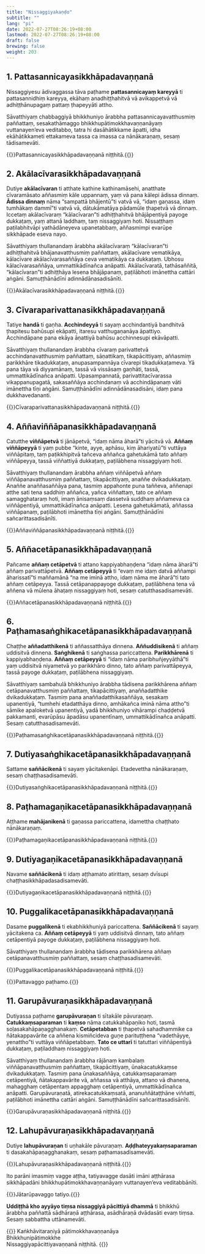 ```yaml
---
title: "Nissaggiyakaṇḍo"
subtitle: ""
lang: "pi"
date: 2022-07-27T08:26:19+08:00
lastmod: 2022-07-27T08:26:19+08:00
draft: false
brewing: false
weight: 203
---
```


## 1. Pattasannicayasikkhāpadavaṇṇanā

Nissaggiyesu ādivaggassa tāva paṭhame **pattasannicayaṃ kareyyā** ti pattasannidhiṃ kareyya, ekāhaṃ anadhiṭṭhahitvā vā avikappetvā vā adhiṭṭhānupagaṃ pattaṃ ṭhapeyyāti attho.

Sāvatthiyaṃ chabbaggiyā bhikkhuniyo ārabbha pattasannicayavatthusmiṃ paññattaṃ, sesakathāmaggo bhikkhupātimokkhavaṇṇanāyaṃ vuttanayen’eva veditabbo, tatra hi dasāhātikkame āpatti, idha ekāhātikkameti ettakameva tassa ca imassa ca nānākaraṇaṃ, sesaṃ tādisamevāti.

{{<eop>}}Pattasannicayasikkhāpadavaṇṇanā niṭṭhitā.{{</eop>}}

## 2. Akālacīvarasikkhāpadavaṇṇanā

Dutiye **akālacīvaran** ti atthate kathine kathinamāsehi, anatthate cīvaramāsato aññasmiṃ kāle uppannaṃ, yaṃ vā pana kālepi ādissa dinnaṃ. **Ādissa dinnaṃ** nāma “sampattā bhājentū”ti vatvā vā, “idaṃ gaṇassa, idaṃ tumhākaṃ dammī”ti vatvā vā, dātukāmatāya pādamūle ṭhapetvā vā dinnaṃ. Iccetaṃ akālacīvaraṃ “kālacīvaran”ti adhiṭṭhahitvā bhājāpentiyā payoge dukkaṭaṃ, yaṃ attanā laddhaṃ, taṃ nissaggiyaṃ hoti. Nissaṭṭhaṃ paṭilabhitvāpi yathādāneyeva upanetabbaṃ, aññasmimpi evarūpe sikkhāpade eseva nayo.

Sāvatthiyaṃ thullanandaṃ ārabbha akālacīvaraṃ “kālacīvaran”ti adhiṭṭhahitvā bhājanavatthusmiṃ paññattaṃ, akālacīvare vematikāya, kālacīvare akālacīvarasaññāya ceva vematikāya ca dukkaṭaṃ. Ubhosu kālacīvarasaññāya, ummattikādīnañca anāpatti. Akālacīvaratā, tathāsaññitā, “kālacīvaran”ti adhiṭṭhāya lesena bhājāpanaṃ, paṭilābhoti imānettha cattāri aṅgāni. Samuṭṭhānādīni adinnādānasadisānīti.

{{<eop>}}Akālacīvarasikkhāpadavaṇṇanā niṭṭhitā.{{</eop>}}

## 3. Cīvaraparivattanasikkhāpadavaṇṇanā

Tatiye **handā** ti gaṇha. **Acchindeyyā** ti sayaṃ acchindantiyā bandhitvā ṭhapitesu bahūsupi ekāpatti, itaresu vatthugaṇanāya āpattiyo. Acchindāpane pana ekāya āṇattiyā bahūsu acchinnesupi ekāvāpatti.

Sāvatthiyaṃ thullanandaṃ ārabbha cīvaraṃ parivattetvā acchindanavatthusmiṃ paññattaṃ, sāṇattikaṃ, tikapācittiyaṃ, aññasmiṃ parikkhāre tikadukkaṭaṃ, anupasampannāya cīvarepi tikadukkaṭameva. Yā pana tāya vā diyyamānaṃ, tassā vā vissāsaṃ gaṇhāti, tassā, ummattikādīnañca anāpatti. Upasampannatā, parivattitacīvarassa vikappanupagatā, sakasaññāya acchindanaṃ vā acchindāpanaṃ vāti imānettha tīṇi aṅgāni. Samuṭṭhānādīni adinnādānasadisāni, idaṃ pana dukkhavedananti.

{{<eop>}}Cīvaraparivattanasikkhāpadavaṇṇanā niṭṭhitā.{{</eop>}}

## 4. Aññaviññāpanasikkhāpadavaṇṇanā

Catutthe **viññāpetvā** ti jānāpetvā, “idaṃ nāma āharā”ti yācitvā vā. **Aññaṃ viññāpeyyā** ti yaṃ pubbe “kinte, ayye, aphāsu, kiṃ āhariyatū”ti vuttāya viññāpitaṃ, taṃ paṭikkhipitvā tañceva aññañca gahetukāmā tato aññaṃ viññāpeyya, tassā viññattiyā dukkaṭaṃ, paṭilābhena nissaggiyaṃ hoti.

Sāvatthiyaṃ thullanandaṃ ārabbha aññaṃ viññāpetvā aññaṃ viññāpanavatthusmiṃ paññattaṃ, tikapācittiyaṃ, anaññe dvikadukkaṭaṃ. Anaññe anaññasaññāya pana, tasmiṃ appahonte puna taññeva, aññenapi atthe sati tena saddhiṃ aññañca, yañca viññattaṃ, tato ce aññaṃ samagghataraṃ hoti, imaṃ ānisaṃsaṃ dassetvā suddhaṃ aññameva ca viññāpentiyā, ummattikādīnañca anāpatti. Lesena gahetukāmatā, aññassa viññāpanaṃ, paṭilābhoti imānettha tīṇi aṅgāni. Samuṭṭhānādīni sañcarittasadisānīti.

{{<eop>}}Aññaviññāpanasikkhāpadavaṇṇanā niṭṭhitā.{{</eop>}}

## 5. Aññacetāpanasikkhāpadavaṇṇanā

Pañcame **aññaṃ cetāpetvā** ti attano kappiyabhaṇḍena “idaṃ nāma āharā”ti aññaṃ parivattāpetvā. **Aññaṃ cetāpeyyā** ti “evaṃ me idaṃ datvā aññampi āharissatī”ti maññamānā “na me iminā attho, idaṃ nāma me āharā”ti tato aññaṃ cetāpeyya. Tassā cetāpanappayoge dukkaṭaṃ, paṭilābhena tena vā aññena vā mūlena āhaṭaṃ nissaggiyaṃ hoti, sesaṃ catutthasadisamevāti.

{{<eop>}}Aññacetāpanasikkhāpadavaṇṇanā niṭṭhitā.{{</eop>}}

## 6. Paṭhamasaṅghikacetāpanasikkhāpadavaṇṇanā

Chaṭṭhe **aññadatthikenā** ti aññassatthāya dinnena. **Aññuddisikenā** ti aññaṃ uddisitvā dinnena. **Saṅghikenā** ti saṅghassa pariccattena. **Parikkhārenā** ti kappiyabhaṇḍena. **Aññaṃ cetāpeyyā** ti “idaṃ nāma paribhuñjeyyāthā”ti yaṃ uddisitvā niyametvā yo parikkhāro dinno, tato aññaṃ parivattāpeyya, tassā payoge dukkaṭaṃ, paṭilābhena nissaggiyaṃ.

Sāvatthiyaṃ sambahulā bhikkhuniyo ārabbha tādisena parikkhārena aññaṃ cetāpanavatthusmiṃ paññattaṃ, tikapācittiyaṃ, anaññadatthike dvikadukkaṭaṃ. Tasmiṃ pana anaññadatthikasaññāya, sesakaṃ upanentiyā, “tumhehi etadatthāya dinno, amhākañca iminā nāma attho”ti sāmike apaloketvā upanentiyā, yadā bhikkhuniyo vihārampi chaḍḍetvā pakkamanti, evarūpāsu āpadāsu upanentīnaṃ, ummattikādīnañca anāpatti. Sesaṃ catutthasadisamevāti.

{{<eop>}}Paṭhamasaṅghikacetāpanasikkhāpadavaṇṇanā niṭṭhitā.{{</eop>}}

## 7. Dutiyasaṅghikacetāpanasikkhāpadavaṇṇanā

Sattame **saññācikenā** ti sayaṃ yācitakenāpi. Etadevettha nānākaraṇaṃ, sesaṃ chaṭṭhasadisamevāti.

{{<eop>}}Dutiyasaṅghikacetāpanasikkhāpadavaṇṇanā niṭṭhitā.{{</eop>}}

## 8. Paṭhamagaṇikacetāpanasikkhāpadavaṇṇanā

Aṭṭhame **mahājanikenā** ti gaṇassa pariccattena, idamettha chaṭṭhato nānākaraṇaṃ.

{{<eop>}}Paṭhamagaṇikacetāpanasikkhāpadavaṇṇanā niṭṭhitā.{{</eop>}}

## 9. Dutiyagaṇikacetāpanasikkhāpadavaṇṇanā

Navame **saññācikenā** ti idaṃ aṭṭhamato atirittaṃ, sesaṃ dvīsupi chaṭṭhasikkhāpadasadisamevāti.

{{<eop>}}Dutiyagaṇikacetāpanasikkhāpadavaṇṇanā niṭṭhitā.{{</eop>}}

## 10. Puggalikacetāpanasikkhāpadavaṇṇanā

Dasame **puggalikenā** ti ekabhikkhuniyā pariccattena. **Saññācikenā** ti sayaṃ yācitakena ca. **Aññaṃ cetāpeyyā** ti yaṃ uddisitvā dinnaṃ, tato aññaṃ cetāpentiyā payoge dukkaṭaṃ, paṭilābhena nissaggiyaṃ hoti.

Sāvatthiyaṃ thullanandaṃ ārabbha tādisena parikkhārena aññaṃ cetāpanavatthusmiṃ paññattaṃ, sesaṃ chaṭṭhasadisamevāti.

{{<eop>}}Puggalikacetāpanasikkhāpadavaṇṇanā niṭṭhitā.{{</eop>}}

{{<eop>}}Pattavaggo paṭhamo.{{</eop>}}

## 11. Garupāvuraṇasikkhāpadavaṇṇanā

Dutiyassa paṭhame **garupāvuraṇan** ti sītakāle pāvuraṇaṃ. **Catukkaṃsaparaman** ti **kaṃso** nāma catukkahāpaṇiko hoti, tasmā soḷasakahāpaṇagghanakaṃ. **Cetāpetabban** ti ṭhapetvā sahadhammike ca ñātakappavārite ca aññena kismiñcideva guṇe parituṭṭhena “vadethāyye, yenattho”ti vuttāya viññāpetabbaṃ. **Tato ce uttarī** ti tatuttari viññāpentiyā dukkaṭaṃ, paṭiladdhaṃ nissaggiyaṃ hoti.

Sāvatthiyaṃ thullanandaṃ ārabbha rājānaṃ kambalaṃ viññāpanavatthusmiṃ paññattaṃ, tikapācittiyaṃ, ūnakacatukkaṃse dvikadukkaṭaṃ. Tasmiṃ pana ūnakasaññāya, catukkaṃsaparamaṃ cetāpentiyā, ñātakappavārite vā, aññassa vā atthāya, attano vā dhanena, mahagghaṃ cetāpentaṃ appagghaṃ cetāpentiyā, ummattikādīnañca anāpatti. Garupāvuraṇatā, atirekacatukkaṃsatā, ananuññātaṭṭhāne viññatti, paṭilābhoti imānettha cattāri aṅgāni. Samuṭṭhānādīni sañcarittasadisānīti.

{{<eop>}}Garupāvuraṇasikkhāpadavaṇṇanā niṭṭhitā.{{</eop>}}

## 12. Lahupāvuraṇasikkhāpadavaṇṇanā

Dutiye **lahupāvuraṇan** ti uṇhakāle pāvuraṇaṃ. **Aḍḍhateyyakaṃsaparaman** ti dasakahāpaṇagghanakaṃ, sesaṃ paṭhamasadisamevāti.

{{<eop>}}Lahupāvuraṇasikkhāpadavaṇṇanā niṭṭhitā.{{</eop>}}

Ito parāni imasmiṃ vagge aṭṭha, tatiyavagge dasāti imāni aṭṭhārasa sikkhāpadāni bhikkhupātimokkhavaṇṇanāyaṃ vuttanayen’eva veditabbānīti.

{{<eop>}}Jātarūpavaggo tatiyo.{{</eop>}}

**Uddiṭṭhā kho ayyāyo tiṃsa nissaggiyā pācittiyā dhammā** ti bhikkhū ārabbha paññattā sādhāraṇā aṭṭhārasa, asādhāraṇā dvādasāti evaṃ tiṃsa. Sesaṃ sabbattha uttānamevāti.

{{<eof>}}
    Kaṅkhāvitaraṇiyā pātimokkhavaṇṇanāya<br>
    Bhikkhunipātimokkhe<br>
    Nissaggiyapācittiyavaṇṇanā niṭṭhitā.
{{</eof>}}